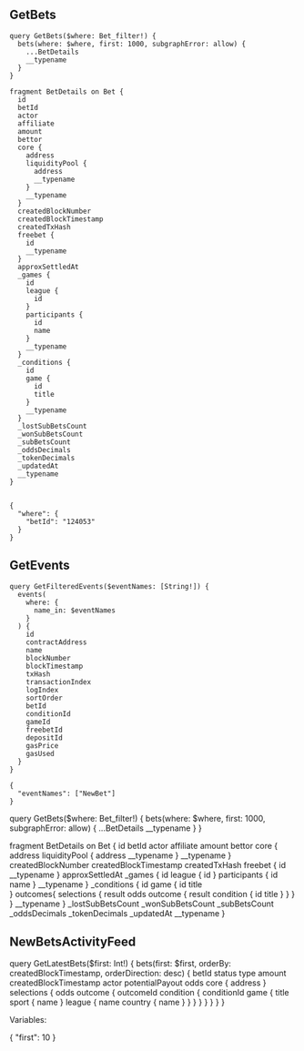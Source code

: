 ## GetBets

```
query GetBets($where: Bet_filter!) {
  bets(where: $where, first: 1000, subgraphError: allow) {
    ...BetDetails
    __typename
  }
}

fragment BetDetails on Bet {
  id
  betId
  actor
  affiliate
  amount
  bettor
  core {
    address
    liquidityPool {
      address
      __typename
    }
    __typename
  }
  createdBlockNumber
  createdBlockTimestamp
  createdTxHash
  freebet {
    id
    __typename
  }
  approxSettledAt
  _games {
    id
    league {
      id
    }
    participants {
      id
      name
    }
    __typename
  }
  _conditions {
    id
    game {
      id
      title      
    }
    __typename
  }
  _lostSubBetsCount
  _wonSubBetsCount
  _subBetsCount
  _oddsDecimals
  _tokenDecimals
  _updatedAt
  __typename
}


{
  "where": {
    "betId": "124053"
  }
}
```

## GetEvents

```
query GetFilteredEvents($eventNames: [String!]) {
  events(
    where: {
      name_in: $eventNames
    }
  ) {
    id
    contractAddress
    name
    blockNumber
    blockTimestamp
    txHash
    transactionIndex
    logIndex
    sortOrder
    betId
    conditionId
    gameId
    freebetId
    depositId
    gasPrice
    gasUsed
  }
}

{
  "eventNames": ["NewBet"]
}
``` 








query GetBets($where: Bet_filter!) {
  bets(where: $where, first: 1000, subgraphError: allow) {
    ...BetDetails
    __typename
  }
}

fragment BetDetails on Bet {
  id
  betId
  actor
  affiliate
  amount
  bettor
  core {
    address
    liquidityPool {
      address
      __typename
    }
    __typename
  }
  createdBlockNumber
  createdBlockTimestamp
  createdTxHash
  freebet {
    id
    __typename
  }
  approxSettledAt
  _games {
    id
    league {
      id
    }
    participants {
      id
      name
    }
    __typename
  }
  _conditions {
    id
    game {
      id
      title      
    }
    outcomes{
      selections {
        result
        odds
        outcome {
          result
          condition {
            id
            title
          }
        }
      }
    }
    __typename
  }
  _lostSubBetsCount
  _wonSubBetsCount
  _subBetsCount
  _oddsDecimals
  _tokenDecimals
  _updatedAt
  __typename
}



## NewBetsActivityFeed

query GetLatestBets($first: Int!) {
  bets(first: $first, orderBy: createdBlockTimestamp, orderDirection: desc) {
    betId
    status
    type
    amount
    createdBlockTimestamp
    actor
    potentialPayout
    odds
    core {
      address
    }
    selections {
      odds
      outcome {
        outcomeId
        condition {
          conditionId
          game {
            title
            sport {
              name
            }
            league {
              name
              country {
                name
              }
            }
          }
        }
      }
    }
  }
}

Variables:

{
  "first": 10
}